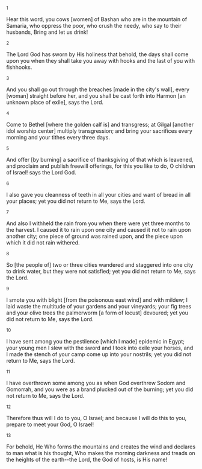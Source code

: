 <sup>1</sup> 

Hear this word, you cows [women] of Bashan who are in the mountain of Samaria, who oppress the poor, who crush the needy, who say to their husbands, Bring and let us drink! 

<sup>2</sup> 

The Lord God has sworn by His holiness that behold, the days shall come upon you when they shall take you away with hooks and the last of you with fishhooks. 

<sup>3</sup> 

And you shall go out through the breaches [made in the city's wall], every [woman] straight before her, and you shall be cast forth into Harmon [an unknown place of exile], says the Lord. 

<sup>4</sup> 

Come to Bethel [where the golden calf is] and transgress; at Gilgal [another idol worship center] multiply transgression; and bring your sacrifices every morning and your tithes every three days. 

<sup>5</sup> 

And offer [by burning] a sacrifice of thanksgiving of that which is leavened, and proclaim and publish freewill offerings, for this you like to do, O children of Israel! says the Lord God. 

<sup>6</sup> 

I also gave you cleanness of teeth in all your cities and want of bread in all your places; yet you did not return to Me, says the Lord. 

<sup>7</sup> 

And also I withheld the rain from you when there were yet three months to the harvest. I caused it to rain upon one city and caused it not to rain upon another city; one piece of ground was rained upon, and the piece upon which it did not rain withered. 

<sup>8</sup> 

So [the people of] two or three cities wandered and staggered into one city to drink water, but they were not satisfied; yet you did not return to Me, says the Lord. 

<sup>9</sup> 

I smote you with blight [from the poisonous east wind] and with mildew; I laid waste the multitude of your gardens and your vineyards; your fig trees and your olive trees the palmerworm [a form of locust] devoured; yet you did not return to Me, says the Lord. 

<sup>10</sup> 

I have sent among you the pestilence [which I made] epidemic in Egypt; your young men I slew with the sword and I took into exile your horses, and I made the stench of your camp come up into your nostrils; yet you did not return to Me, says the Lord. 

<sup>11</sup> 

I have overthrown some among you as when God overthrew Sodom and Gomorrah, and you were as a brand plucked out of the burning; yet you did not return to Me, says the Lord. 

<sup>12</sup> 

Therefore thus will I do to you, O Israel; and because I will do this to you, prepare to meet your God, O Israel! 

<sup>13</sup> 

For behold, He Who forms the mountains and creates the wind and declares to man what is his thought, Who makes the morning darkness and treads on the heights of the earth--the Lord, the God of hosts, is His name!